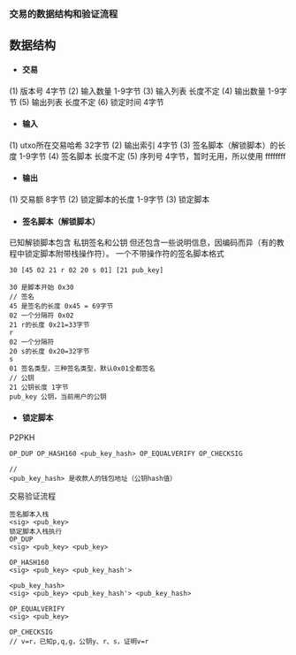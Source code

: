 ### **交易的数据结构和验证流程**

## 数据结构
+ #### 交易
(1) 版本号 4字节
(2) 输入数量 1-9字节
(3) 输入列表 长度不定
(4) 输出数量 1-9字节
(5) 输出列表 长度不定
(6) 锁定时间 4字节

+ #### 输入
(1) utxo所在交易哈希 32字节
(2) 输出索引 4字节
(3) 签名脚本（解锁脚本）的长度  1-9字节
(4) 签名脚本 长度不定
(5) 序列号 4字节，暂时无用，所以使用 ffffffff

+ #### 输出
(1) 交易额 8字节
(2) 锁定脚本的长度 1-9字节
(3) 锁定脚本

+ #### 签名脚本（解锁脚本）
已知解锁脚本包含 私钥签名和公钥
但还包含一些说明信息，因编码而异（有的教程中锁定脚本附带栈操作符）。
一个不带操作符的签名脚本格式
```
30 [45 02 21 r 02 20 s 01] [21 pub_key]

30 是脚本开始 0x30
// 签名
45 是签名的长度 0x45 = 69字节
02 一个分隔符 0x02
21 r的长度 0x21=33字节
r    
02 一个分隔符
20 s的长度 0x20=32字节
s
01 签名类型，三种签名类型，默认0x01全都签名
// 公钥
21 公钥长度 1字节
pub_key 公钥，当前用户的公钥
```


+ #### 锁定脚本
P2PKH
```
OP_DUP OP_HASH160 <pub_key_hash> OP_EQUALVERIFY OP_CHECKSIG

//
<pub_key_hash> 是收款人的钱包地址（公钥hash值）
```

交易验证流程
```
签名脚本入栈
<sig> <pub_key>
锁定脚本入栈执行
OP_DUP
<sig> <pub_key> <pub_key> 

OP_HASH160
<sig> <pub_key> <pub_key_hash'> 

<pub_key_hash>
<sig> <pub_key> <pub_key_hash'> <pub_key_hash>

OP_EQUALVERIFY
<sig> <pub_key>

OP_CHECKSIG
// v=r，已知p,q,g，公钥y、r、s，证明v=r
```


